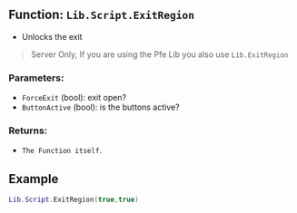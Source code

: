 ## Function: `Lib.Script.ExitRegion`
- Unlocks the exit
> Server Only, If you are using the Pfe Lib you also use ``Lib.ExitRegion``
### Parameters:
- `ForceExit` (bool): exit open?
- `ButtonActive` (bool): is the buttons active?
### Returns:
- `The Function itself`.
## Example
```lua
Lib.Script.ExitRegion(true,true)
```